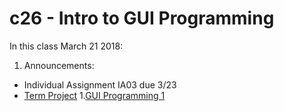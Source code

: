# c26 - Intro to GUI Programming

In this class March 21 2018:

1. Announcements:
  * Individual Assignment IA03 due 3/23
  * [Term Project](https://github.com/mis407s18/mis407s18-Group-Assignments/tree/master/FinalProject)
1.[GUI Programming 1](1.gui-intro.md)
